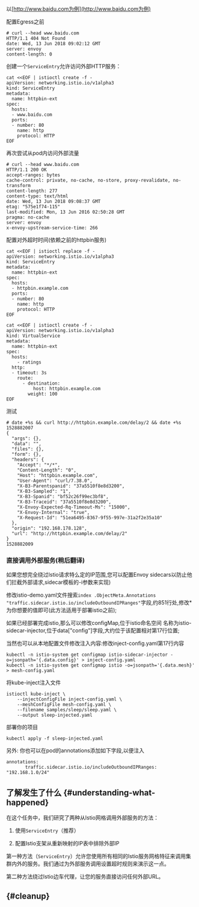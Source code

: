 以[http://www.baidu.com为例](http://www.baidu.com为例)

配置Egress之前

```
# curl --head www.baidu.com
HTTP/1.1 404 Not Found
date: Wed, 13 Jun 2018 09:02:12 GMT
server: envoy
content-length: 0
```

创建一个`ServiceEntry`允许访问外部HTTP服务：

```
cat <<EOF | istioctl create -f -
apiVersion: networking.istio.io/v1alpha3
kind: ServiceEntry
metadata:
  name: httpbin-ext
spec:
  hosts:
  - www.baidu.com
  ports:
  - number: 80
    name: http
    protocol: HTTP
EOF
```

再次尝试从pod内访问外部流量

```
# curl --head www.baidu.com
HTTP/1.1 200 OK
accept-ranges: bytes
cache-control: private, no-cache, no-store, proxy-revalidate, no-transform
content-length: 277
content-type: text/html
date: Wed, 13 Jun 2018 09:08:37 GMT
etag: "575e1f74-115"
last-modified: Mon, 13 Jun 2016 02:50:28 GMT
pragma: no-cache
server: envoy
x-envoy-upstream-service-time: 266
```

配置对外超时时间\(依赖之前的httpbin服务\)

```
cat <<EOF | istioctl replace -f -
apiVersion: networking.istio.io/v1alpha3
kind: ServiceEntry
metadata:
  name: httpbin-ext
spec:
  hosts:
  - httpbin.example.com
  ports:
  - number: 80
    name: http
    protocol: HTTP
EOF
```

```
cat <<EOF | istioctl create -f -
apiVersion: networking.istio.io/v1alpha3
kind: VirtualService
metadata:
  name: httpbin-ext
spec:
  hosts:
    - ratings
  http:
  - timeout: 3s
    route:
      - destination:
          host: httpbin.example.com
        weight: 100
EOF
```

测试

```
# date +%s && curl http://httpbin.example.com/delay/2 && date +%s
1528882007
{
  "args": {},
  "data": "",
  "files": {},
  "form": {},
  "headers": {
    "Accept": "*/*",
    "Content-Length": "0",
    "Host": "httpbin.example.com",
    "User-Agent": "curl/7.38.0",
    "X-B3-Parentspanid": "37a5510f8e8d3200",
    "X-B3-Sampled": "1",
    "X-B3-Spanid": "bf52c26f99ec3bf8",
    "X-B3-Traceid": "37a5510f8e8d3200",
    "X-Envoy-Expected-Rq-Timeout-Ms": "15000",
    "X-Envoy-Internal": "true",
    "X-Request-Id": "51ea6495-8367-9f55-997e-31a2f2e35a10"
  },
  "origin": "192.168.178.128",
  "url": "http://httpbin.example.com/delay/2"
}
1528882009
```

### 直接调用外部服务\(稍后翻译\)

如果您想完全绕过Istio请求特么定的IP范围,您可以配置Envoy sidecars以防止他们拦截外部请求,sidecar模板的-i参数来实现\)

修改istio-demo.yaml文件搜索`index .ObjectMeta.Annotations "traffic.sidecar.istio.io/includeOutboundIPRanges"`字段,约851行处,修改\*为你想要的值即可\(此方法适用于部署istio之前\);

如果已经部署完成istio,那么可以修改configMap,位于istio命名空间 名称为istio-sidecar-injector,位于data\["config"\]字段,大约位于该配置相对第17行位置;

当然也可以从本地配置文件修改注入内容:修改inject-config.yaml第17行内容

```
kubectl -n istio-system get configmap istio-sidecar-injector -o=jsonpath='{.data.config}' > inject-config.yaml
kubectl -n istio-system get configmap istio -o=jsonpath='{.data.mesh}' > mesh-config.yaml
```

将kube-inject注入文件

```
istioctl kube-inject \
    --injectConfigFile inject-config.yaml \
    --meshConfigFile mesh-config.yaml \
    --filename samples/sleep/sleep.yaml \
    --output sleep-injected.yaml
```

部署你的项目

```
kubectl apply -f sleep-injected.yaml

```

另外:  你也可以在pod的annotations添加如下字段,以便注入

```
annotations:
       traffic.sidecar.istio.io/includeOutboundIPRanges: "192.168.1.0/24"
```

## 了解发生了什么 {#understanding-what-happened}

在这个任务中，我们研究了两种从Istio网格调用外部服务的方法：

1. 使用`ServiceEntry`（推荐）

2. 配置Istio支架从重新映射的IP表中排除外部IP

第一种方法（`ServiceEntry`）允许您使用所有相同的Istio服务网格特征来调用集群内外的服务。我们通过为外部服务调用设置超时规则来演示这一点。

第二种方法绕过Istio边车代理，让您的服务直接访问任何外部URL。

##  {#cleanup}



